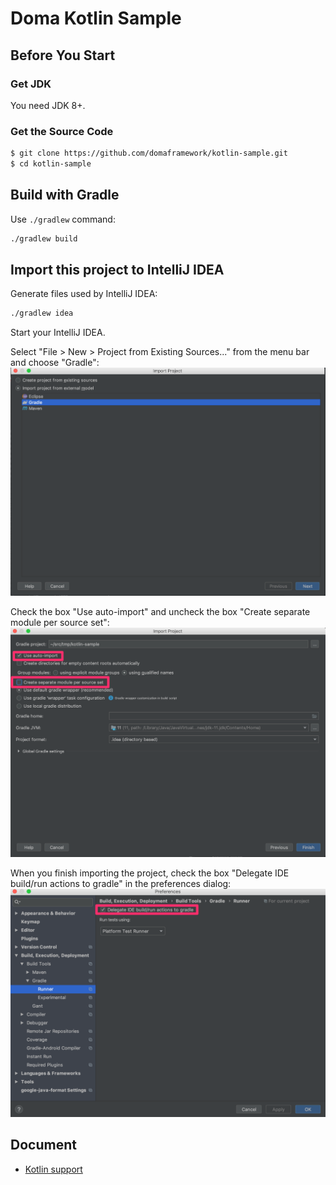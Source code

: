 Doma Kotlin Sample
==================

Before You Start
----------------

### Get JDK

You need JDK 8+.

### Get the Source Code

```sh
$ git clone https://github.com/domaframework/kotlin-sample.git
$ cd kotlin-sample
```

Build with Gradle
-----------------

Use `./gradlew` command:

```sh
./gradlew build
```

Import this project to IntelliJ IDEA
------------------------------------

Generate files used by IntelliJ IDEA:

```sh
./gradlew idea
```

Start your IntelliJ IDEA.

Select "File > New > Project from Existing Sources..." from the menu bar and choose "Gradle":
![import-1](docs/images/import-project.png)

Check the box "Use auto-import" and uncheck the box "Create separate module per source set": 
![import-2](docs/images/import-project-gradle-settings.png)

When you finish importing the project, check the box
"Delegate IDE build/run actions to gradle" in the preferences dialog:
![import-3](docs/images/preferences.png)

Document
--------

- [Kotlin support](http://doma.readthedocs.io/en/stable/kotlin-support/)


